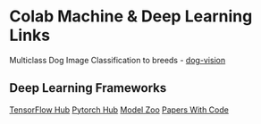 # Colab Machine & Deep Learning Links

Multiclass Dog Image Classification to breeds - [dog-vision](https://colab.research.google.com/drive/1sIS3ju7BEKjzITAod9_o-piNScjSvSpu?usp=sharing)

## Deep Learning Frameworks

[TensorFlow Hub](https://www.tensorflow.org/hub)
[Pytorch Hub](https://pytorch.org/hub/)
[Model Zoo](https://modelzoo.co/)
[Papers With Code](https://paperswithcode.com/)

